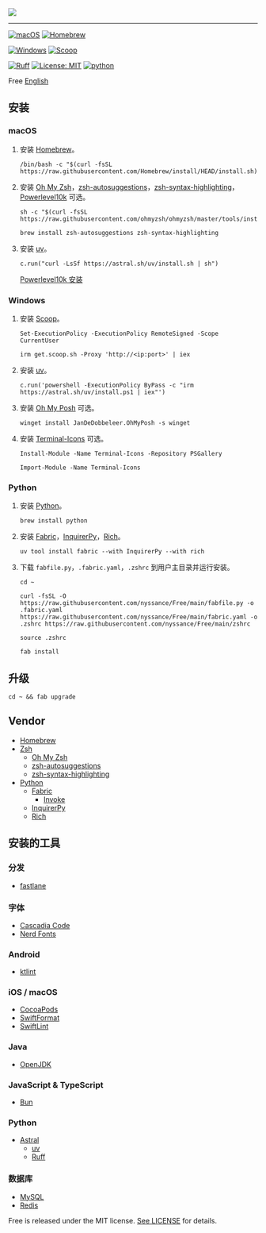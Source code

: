 <picture>
  <source media="(prefers-color-scheme: dark)" srcset="https://readme-typing-svg.demolab.com?Line+all+my+ducks+up+in+a+row~;%E4%BA%95%E4%BA%95%E5%85%AE%E5%85%B6%E6%9C%89%E7%90%86%E4%B9%9F~&font=Noto+Sans&size=24&color=FFFFFF" />
  <img src="https://readme-typing-svg.demolab.com?lines=Line+all+my+ducks+up+in+a+row~;%E4%BA%95%E4%BA%95%E5%85%AE%E5%85%B6%E6%9C%89%E7%90%86%E4%B9%9F~&font=Noto+Sans&size=24&color=000000" />
</picture>

---

[![macOS](https://img.shields.io/badge/macOS_15-4f4f4f?style=for-the-badge&logo=apple)](https://www.apple.com.cn/macos/macos-sequoia/)
[![Homebrew](https://img.shields.io/badge/Homebrew-2d2a25?style=for-the-badge&logo=homebrew)](https://brew.sh)

[![Windows](https://img.shields.io/badge/Windows_11-0078d4?style=for-the-badge&logo=windows11)](https://www.microsoft.com/windows/)
[![Scoop](https://img.shields.io/badge/Scoop-white?style=for-the-badge)](https://scoop.sh)

[![Ruff](https://img.shields.io/endpoint?url=https://raw.githubusercontent.com/astral-sh/ruff/main/assets/badge/v2.json)](https://github.com/astral-sh/ruff)
[![License: MIT](https://img.shields.io/badge/license-MIT-green)](https://opensource.org/licenses/MIT)
[![python](https://img.shields.io/badge/python-3.13-3776AB)](https://www.python.org)

Free [English](https://github.com/nyssance/Free/blob/main/README.md)

## 安装

### macOS

1. 安装 [Homebrew]。

    ```shell
    /bin/bash -c "$(curl -fsSL https://raw.githubusercontent.com/Homebrew/install/HEAD/install.sh)"
    ```

2. 安装 [Oh My Zsh]，[zsh-autosuggestions]，[zsh-syntax-highlighting]，[Powerlevel10k] 可选。

    ```shell
    sh -c "$(curl -fsSL https://raw.githubusercontent.com/ohmyzsh/ohmyzsh/master/tools/install.sh)"
    ```

    ```shell
    brew install zsh-autosuggestions zsh-syntax-highlighting
    ```

3. 安装 [uv]。

    ```shell
    c.run("curl -LsSf https://astral.sh/uv/install.sh | sh")
    ```

    [Powerlevel10k 安装](https://github.com/romkatv/powerlevel10k?tab=readme-ov-file#installation)

### Windows

1. 安装 [Scoop]。

    ```shell
    Set-ExecutionPolicy -ExecutionPolicy RemoteSigned -Scope CurrentUser
    ```

    ```shell
    irm get.scoop.sh -Proxy 'http://<ip:port>' | iex
    ```

2. 安装 [uv]。

    ```shell
    c.run('powershell -ExecutionPolicy ByPass -c "irm https://astral.sh/uv/install.ps1 | iex"')
    ```

3. 安装 [Oh My Posh] 可选。

    ```shell
    winget install JanDeDobbeleer.OhMyPosh -s winget
    ```

4. 安装 [Terminal-Icons] 可选。

    ```shell
    Install-Module -Name Terminal-Icons -Repository PSGallery
    ```

    ```shell
    Import-Module -Name Terminal-Icons
    ```

### Python

1. 安装 [Python]。

    ```shell
    brew install python
    ```

2. 安装 [Fabric]，[InquirerPy]，[Rich]。

    ```shell
    uv tool install fabric --with InquirerPy --with rich
    ```

3. 下载 `fabfile.py`，`.fabric.yaml`，`.zshrc` 到用户主目录并运行安装。

    ```shell
    cd ~
    ```

    ```shell
    curl -fsSL -O https://raw.githubusercontent.com/nyssance/Free/main/fabfile.py -o .fabric.yaml https://raw.githubusercontent.com/nyssance/Free/main/fabric.yaml -o .zshrc https://raw.githubusercontent.com/nyssance/Free/main/zshrc
    ```

    ```shell
    source .zshrc
    ```

    ```shell
    fab install
    ```

## 升级

```shell
cd ~ && fab upgrade
```

## Vendor

- [Homebrew]
- [Zsh](https://www.zsh.org)
  - [Oh My Zsh]
  - [zsh-autosuggestions]
  - [zsh-syntax-highlighting]
- [Python]
  - [Fabric]
    - [Invoke](https://www.pyinvoke.org)
  - [InquirerPy]
  - [Rich]

## 安装的工具

### 分发

- [fastlane](https://fastlane.tools)

### 字体

- [Cascadia Code](https://github.com/microsoft/cascadia-code)
- [Nerd Fonts](https://www.nerdfonts.com)

### Android

- [ktlint](https://github.com/pinterest/ktlint)

### iOS / macOS

- [CocoaPods](https://cocoapods.org)
- [SwiftFormat](https://github.com/nicklockwood/SwiftFormat)
- [SwiftLint](https://github.com/realm/SwiftLint)

### Java

- [OpenJDK](https://openjdk.java.net)

### JavaScript & TypeScript

- [Bun](https://bun.sh)

### Python

- [Astral](https://astral.sh)
  - [uv]
  - [Ruff](https://astral.sh/ruff)

### 数据库

- [MySQL](https://www.mysql.com)
- [Redis](https://redis.io)

Free is released under the MIT license. [See LICENSE](https://github.com/nyssance/Free/blob/main/LICENSE) for details.

[HomeBrew]: https://brew.sh/zh-cn/
[Oh My Zsh]: https://ohmyz.sh
[zsh-autosuggestions]: https://github.com/zsh-users/zsh-autosuggestions
[zsh-syntax-highlighting]: https://github.com/zsh-users/zsh-syntax-highlighting
[Powerlevel10k]: https://github.com/romkatv/powerlevel10k

[Scoop]: https://scoop.sh
[Oh My Posh]: https://ohmyposh.dev
[Terminal-Icons]: https://github.com/devblackops/Terminal-Icons

[Python]: https://www.python.org
[uv]: https://astral.sh/uv
[Fabric]: https://www.fabfile.org
[InquirerPy]: https://github.com/kazhala/InquirerPy
[Rich]: https://github.com/Textualize/rich
